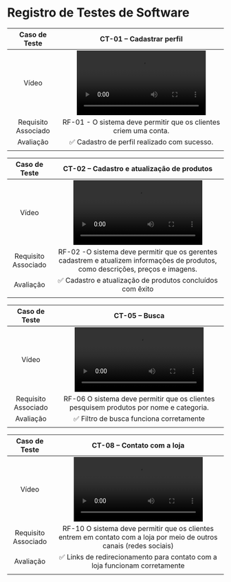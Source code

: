# Registro de Testes de Software



| **Caso de Teste** 	| **CT-01 – Cadastrar perfil** 	|
|:---:	|:---:	|
| Vídeo | <video src=""> |
|	Requisito Associado 	| RF-01 - O sistema deve permitir que os clientes criem uma conta. |
| Avaliação 	|✅ Cadastro de perfil realizado com sucesso. |
|  	|  	|


| **Caso de Teste** 	| **CT-02 – Cadastro e atualização de produtos** 	|
|:---:	|:---:	|
| Vídeo | <video src="https://user-images.githubusercontent.com/70116762/236707450-673c1f0f-8740-4c6f-9fd6-3691ff4f6c31.mp4"> |
|	Requisito Associado 	| RF-02 -O sistema deve permitir que os gerentes cadastrem e atualizem informações de produtos, como descrições, preços e imagens. |
| Avaliação 	|✅ Cadastro e atualização de produtos concluídos com êxito |
|  	|  	|


| **Caso de Teste** 	| **CT-05 – Busca** 	|
|:---:	|:---:	|
| Vídeo | <video src="https://user-images.githubusercontent.com/70116762/236707522-b5cbf27c-d160-4994-a4d5-b505b19b3346.mp4"> |
|	Requisito Associado 	| RF-06 O sistema deve permitir que os clientes pesquisem produtos por nome e categoria. |
| Avaliação 	|✅ Filtro de busca funciona corretamente |
|  	|  	|





| **Caso de Teste** 	| **CT-08 – Contato com a loja** 	|
|:---:	|:---:	|
| Vídeo | <video src="https://user-images.githubusercontent.com/70116762/236707523-e13e42ea-d6fd-4d73-ae4c-6d082ab4686c.mp4"> |
|	Requisito Associado 	| RF-10 O sistema deve permitir que os clientes entrem em contato com a loja por meio de outros canais (redes sociais) |
| Avaliação |✅ Links de redirecionamento para contato com a loja funcionam corretamente |
|  	|  	|


